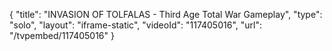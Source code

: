 {
    "title": "INVASION OF TOLFALAS - Third Age Total War Gameplay",
    "type": "solo",
    "layout": "iframe-static",
    "videoId": "117405016",
    "url": "\/tvpembed\/117405016"
}